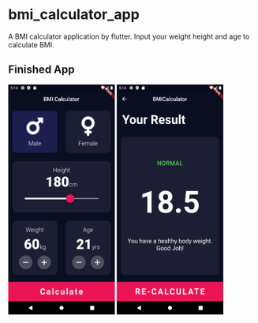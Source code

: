 # bmi_calculator_app

A BMI calculator application by flutter.
Input your weight height and age to calculate BMI.

## Finished App

<img src="https://github.com/PurinduWeerawardana/bmi_calculator_app/blob/master/images/input-page.png" width="216" height="466">
<img src="https://github.com/PurinduWeerawardana/bmi_calculator_app/blob/master/images/results-page.png" width="216" height="466">

